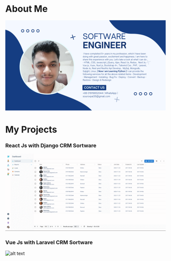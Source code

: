 # About Me
![alt text](https://raw.githubusercontent.com/sourovpal/sourovpal/main//profile.png)



# My Projects

### React Js with Django CRM Sortware
![alt text](https://raw.githubusercontent.com/sourovpal/sourovpal/main/project/project-1.gif)


### Vue Js with Laravel CRM Sortware
![alt text](https://raw.githubusercontent.com/sourovpal/sourovpal/main/project/project-2.gif)


